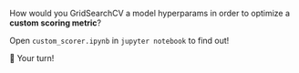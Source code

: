 
How would you GridSearchCV a model hyperparams in order to optimize a **custom scoring metric**?

Open `custom_scorer.ipynb` in `jupyter notebook` to find out!

🚀 Your turn!

